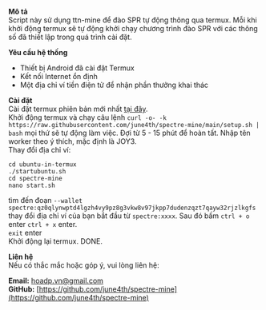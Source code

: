 **Mô tả**  
Script này sử dụng ttn-mine để đào SPR tự động thông qua termux. Mỗi khi khởi động termux sẽ tự động khởi chạy chương trình đào SPR với các thông số đã thiết lập trong quá trình cài đặt.

**Yêu cầu hệ thống**
- Thiết bị Android đã cài đặt Termux
- Kết nối Internet ổn định
- Một địa chỉ ví tiền điện tử để nhận phần thưởng khai thác

**Cài đặt**  
Cài đặt termux phiên bản mới nhất [tại đây](https://github.com/termux/termux-app/releases/download/v0.118.1/termux-app_v0.118.1+github-debug_arm64-v8a.apk).  
Khởi động termux và chạy câu lệnh ```curl -o- -k https://raw.githubusercontent.com/june4th/spectre-mine/main/setup.sh | bash``` mọi thứ sẽ tự động làm việc. Đợi từ 5 - 15 phút để hoàn tất. Nhập tên worker theo ý thích, mặc định là JOY3.  
Thay đổi địa chỉ ví:  
```
cd ubuntu-in-termux
./startubuntu.sh
cd spectre-mine
nano start.sh
```
tìm đến đoạn `--wallet spectre:qz0qlynwptd4lgzh4vy9pz8g3vkw8v97jkpp7dudenzqzt7qayw32rjzlkgfs` thay đổi địa chỉ ví của bạn bắt đầu từ `spectre:xxxx`. Sau đó bấm `ctrl + o` enter `ctrl + x` enter.  
`exit` enter  
Khởi động lại termux.
DONE.

**Liên hệ**  
Nếu có thắc mắc hoặc góp ý, vui lòng liên hệ:

**Email:** hoadp.vn@gmail.com  
**GitHub:** [https://github.com/june4th/spectre-mine](https://github.com/june4th/spectre-mine)
